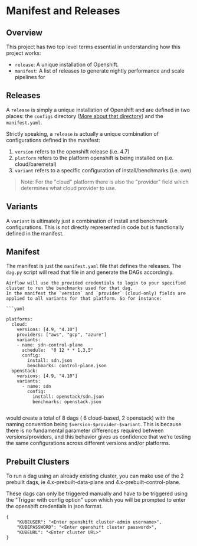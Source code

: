 # Manifest and Releases

## Overview

This project has two top level terms essential in understanding how this project works:

* `release`: A unique installation of Openshift.
* `manifest`: A list of releases to generate nightly performance and scale pipelines for

## Releases

A `release` is simply a unique installation of Openshift and are defined in two places: the `configs` directory ([More about that directory](./variables.md)) and the `manifest.yaml`. 

Strictly speaking, a `release` is actually a unique combination of configurations defined in the manifest:

1. `version` refers to the openshift release (i.e. 4.7)
2. `platform` refers to the platform openshift is being installed on (i.e. cloud/baremetal)
3. `variant` refers to a specific configuration of install/benchmarks (i.e. ovn)

> Note: For the "cloud" platform there is also the "provider" field which determines what cloud provider to use. 

## Variants

A `variant` is ultimately just a combination of install and benchmark configurations. This is not directly represented in code but is functionally defined in the manifest.  

## Manifest

The manifest is just the `manifest.yaml` file that defines the releases. The `dag.py` script will read that file in and generate the DAGs accordingly.

``` 
Airflow will use the provided credentials to login to your specified cluster to run the benchmarks used for that dag.
In the manifest the `version` and `provider` (cloud-only) fields are applied to all variants for that platform. So for instance:

```yaml

platforms:
  cloud:
    versions: [4.9, "4.10"]
    providers: ["aws", "gcp", "azure"]
    variants: 
    - name: sdn-control-plane
      schedule:  "0 12 * * 1,3,5"
      config: 
        install: sdn.json
        benchmarks: control-plane.json  
  openstack:
    versions: [4.9, "4.10"]
    variants:
      - name: sdn
        config:
          install: openstack/sdn.json
          benchmarks: openstack.json


```

would create a total of 8 dags ( 6 cloud-based, 2 openstack) with the naming convention being `$version-$provider-$variant`. This is because there is no fundamental parameter differences required between versions/providers, and this behavior gives us confidence that we're testing the same configurations across different versions and/or platforms.

## Prebuilt Clusters

To run a dag using an already existing cluster, you can make use of the 2 prebuilt dags, ie 4.x-prebuilt-data-plane and 4.x-prebuilt-control-plane. 

These dags can only be triggered manually and have to be triggered using the "Trigger with config option" upon which you will be prompted to enter the openshift credentials in json format.
```
{
    "KUBEUSER": "<Enter openshift cluster-admin username>",
    "KUBEPASSWORD": "<Enter openshift cluster password>",
    "KUBEURL": "<Enter cluster URL>"
}